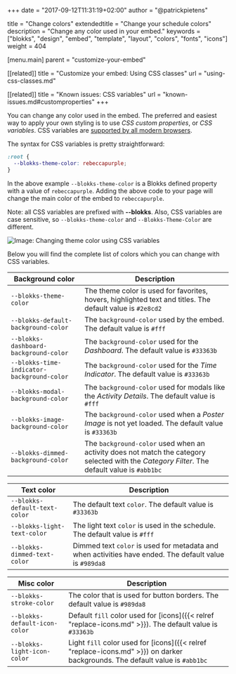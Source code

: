 +++
date            = "2017-09-12T11:31:19+02:00"
author          = "@patrickpietens"

title           = "Change colors"
extendedtitle	= "Change your schedule colors"
description     = "Change any color used in your embed."
keywords        = ["blokks", "design", "embed", "template", "layout", "colors", "fonts", "icons"]
weight          = 404

[menu.main]
parent          = "customize-your-embed"

[[related]]
title = "Customize your embed: Using CSS classes"
url = "using-css-classes.md"

[[related]]
title = "Known issues: CSS variables"
url = "known-issues.md#customproperties"
+++

You can change any color used in the embed. The preferred and easiest way to apply your own styling is to use *CSS custom properties*, or *CSS variables*. CSS variables are [supported by all modern browsers](http://configure/browsersupport).

The syntax for CSS variables is pretty straightforward:

```css
:root {
  --blokks-theme-color: rebeccapurple;
}
```

In the above example `--blokks-theme-color` is a Blokks defined property with a value of `rebeccapurple`. Adding the above code to your page will change the main color of the embed to `rebeccapurple`.

<span class='note'>Note: all CSS variables are prefixed with **\-\-blokks**. Also, CSS variables are case sensitive, so `--blokks-theme-color` and `--Blokks-Theme-Color` are different.</span>

![Image: Changing theme color using CSS variables](https://blokks.co/docs/images/rebeccapurple.png)

Below you will find the complete list of colors which you can change with CSS variables.

| Background color | Description |
|------------------|-------------|
| `--blokks-theme-color` | The theme color is used for favorites, hovers, highlighted text and titles. The default value is `#2e8cd2` |
| `--blokks-default-background-color` | The `background-color` used by the embed. The default value is `#fff` |
| `--blokks-dashboard-background-color` | The `background-color` used for the *Dashboard*. The default value is `#33363b` |
| `--blokks-time-indicator-background-color` | The `background-color` used for the *Time Indicator*. The default value is `#33363b` |
| `--blokks-modal-background-color` | The `background-color` used for modals like the *Activity Details*. The default value is `#fff` |
| `--blokks-image-background-color` | The `background-color` used when a *Poster Image* is not yet loaded. The default value is `#33363b` |
| `--blokks-dimmed-background-color` | The `background-color` used when an activity does not match the category selected with the *Category Filter*. The default value is `#abb1bc` |

| Text color | Description |
|------------|-------------|
| `--blokks-default-text-color` | The default text `color`. The default value is `#33363b` |
| `--blokks-light-text-color` | The light text `color` is used in the schedule. The default value is `#fff` |
| `--blokks-dimmed-text-color` | Dimmed text `color` is used for metadata and when activities have ended. The default value is `#989da8` |

| Misc color | Description |
|------------|-------------|
| `--blokks-stroke-color` | The color that is used for button borders. The default value is `#989da8` |
| `--blokks-default-icon-color` | Default `fill` color used for [icons]({{< relref "replace-icons.md" >}}). The default value is `#33363b` |
| `--blokks-light-icon-color` | Light `fill` color used for [icons]({{< relref "replace-icons.md" >}}) on darker backgrounds. The default value is `#abb1bc` |